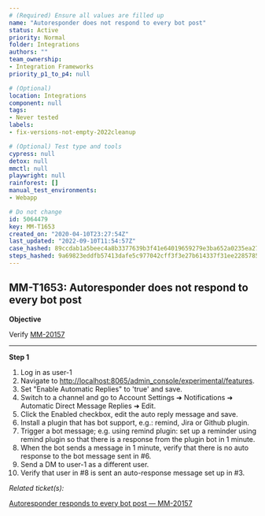 ```yaml
---
# (Required) Ensure all values are filled up
name: "Autoresponder does not respond to every bot post"
status: Active
priority: Normal
folder: Integrations
authors: ""
team_ownership: 
- Integration Frameworks
priority_p1_to_p4: null

# (Optional)
location: Integrations
component: null
tags: 
- Never tested
labels: 
- fix-versions-not-empty-2022cleanup

# (Optional) Test type and tools
cypress: null
detox: null
mmctl: null
playwright: null
rainforest: []
manual_test_environments: 
- Webapp

# Do not change
id: 5064479
key: MM-T1653
created_on: "2020-04-10T23:27:54Z"
last_updated: "2022-09-10T11:54:57Z"
case_hashed: 89ccdab1a5beec4a8b3377639b3f41e64019659279e3ba652a0235ea273c571c9a371cdeb0dbdfea987517709c0b2af2
steps_hashed: 9a69823eddfb57413dafe5c977042cff3f3e27b614337f31ee22857853184632ee7a86825061ac37b0f8edb0a6d816d2
---
```


<!-- (Auto-generated) Based on frontmatter's "key" and "name" -->

## MM-T1653: Autoresponder does not respond to every bot post

**Objective**

Verify [MM-20157](https://mattermost.atlassian.net/browse/MM-20157)

---

**Step 1**

1. Log in as user-1
2. Navigate to [http://localhost:8065/admin\_console/experimental/features](http://localhost:8065/admin_console/experimental/features "Follow link").
3. Set "Enable Automatic Replies" to 'true' and save.
4. Switch to a channel and go to Account Settings ➜ Notifications ➜ Automatic Direct Message Replies ➜ Edit.
5. Click the Enabled checkbox, edit the auto reply message and save.
6. Install a plugin that has bot support, e.g.: remind, Jira or Github plugin.
7. Trigger a bot message; e.g. using remind plugin: set up a reminder using remind plugin so that there is a response from the plugin bot in 1 minute.
8. When the bot sends a message in 1 minute, verify that there is no auto response to the bot message sent in #6.
9. Send a DM to user-1 as a different user.
10. Verify that user in #8 is sent an auto-response message set up in #3.

_Related ticket(s):_

[Autoresponder responds to every bot post — MM-20157](https://mattermost.atlassian.net/browse/MM-20157)
